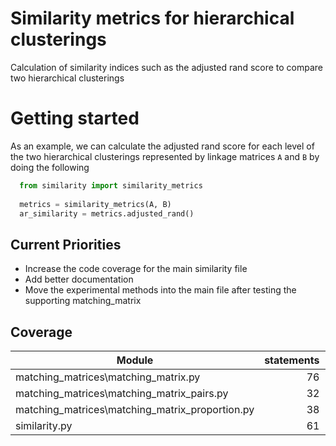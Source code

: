# Similarity metrics for hierarchical clusterings

Calculation of similarity indices such as the adjusted rand score to compare two hierarchical clusterings

# Getting started

As an example, we can calculate the adjusted rand score for each level of the two hierarchical clusterings represented by linkage
matrices `A` and `B` by doing the following

```python
  from similarity import similarity_metrics
  
  metrics = similarity_metrics(A, B)
  ar_similarity = metrics.adjusted_rand()
```
## Current Priorities
* Increase the code coverage for the main similarity file 
* Add better documentation
* Move the experimental methods into the main file after testing the supporting matching_matrix

## Coverage

| Module                                          | statements | missing | excluded | coverage |
|-------------------------------------------------|-----------:|--------:|---------:|---------:|
| matching_matrices\matching_matrix.py            |         76 |       0 |        0 |     100% |
| matching_matrices\matching_matrix_pairs.py      |         32 |      29 |        0 |       9% |
| matching_matrices\matching_matrix_proportion.py |         38 |      34 |        0 |      11% |
| similarity.py                                   |         61 |      27 |        0 |      56% |